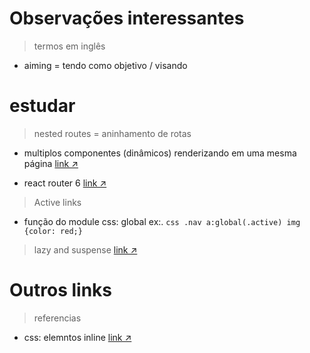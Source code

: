 # Observações interessantes

> termos em inglês
* aiming = tendo como objetivo / visando


# estudar

> nested routes = aninhamento de rotas
* multiplos componentes (dinâmicos) renderizando em uma mesma página 
[link ↗️](https://dev.to/tywenk/how-to-use-nested-routes-in-react-router-6-4jhd#:~:text=Nested%20routes%20enables%20you%20to,as%20in%20forums%20or%20blogs.)

* react router 6 
[link ↗️](https://reactrouter.com/en/main/start/overview#nested-routes)


> Active links
* função do module css: global
ex:. 
``css
.nav a:global(.active) img {color: red;}
``

> lazy and suspense 
[link ↗️](https://react.dev/reference/react/lazy#suspense-for-code-splitting)

# Outros links

> referencias
* css: elemntos inline 
[link ↗️](https://developer.mozilla.org/en-US/docs/Web/HTML/Inline_elements#list_of_inline_elements)